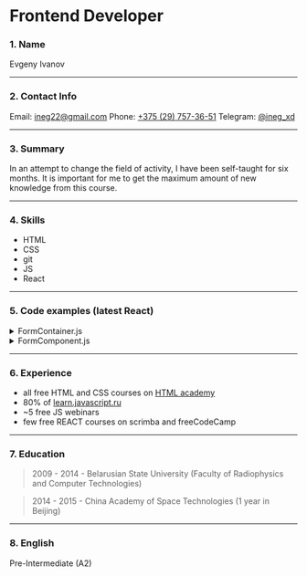 # Frontend Developer

### 1. Name

Evgeny Ivanov

---

### 2. Contact Info

Email: [ineg22@gmail.com](mailto:ineg22@gmail.com)
Phone: [+375 (29) 757-36-51](tel:+375297573651)
Telegram: [@ineg_xd](https://t.me/ineg_xd)

---

### 3. Summary

In an attempt to change the field of activity, I have been self-taught for six months. 
It is important for me to get the maximum amount of new knowledge from this course.

---

### 4. Skills

- HTML
- CSS
- git
- JS
- React

---

### 5. Code examples (latest React)

<details>
  <summary>FormContainer.js</summary>
  <pre>
    import React from 'react'
    import FormComponent from './FormComponent'

    class FormContainer extends React.Component {
      constructor() {
        super();
        this.state = {
          firstName: 'vasya',
          lastName: 'pupkin',
          isFriendly: true, 
          textArea: 'some default value',
          gender: 'female',
          favColor: 'blue',
        };
        this.handleChange = this.handleChange.bind(this)
        this.handleSubmit = this.handleSubmit.bind(this)
      }

      handleChange(evt) {
        const { name, value, type, checked } = evt.target
        type === 'checkbox' ? this.setState({ [name]: checked }) : this.setState({ [name]: value })
      }

      handleSubmit(evt) {
        console.log(this.state);
        evt.preventDefault();
      }

      render() {
        return (
          <FormComponent 
            handleChange={this.handleChange}
            handleSubmit={this.handleSubmit}
            {...this.state} // data={this.state} => in component props.data instead props
            />
        );
      }
    }

    export default FormContainer
  </pre>
</details>
<details>
  <summary>FormComponent.js</summary>
  <pre>
    import React from 'react'

    function FormComponent(props) {
      return (
        <form onSubmit={props.handleSubmit}>
            <input
              type='text'
              value={props.firstName}
              name='firstName'
              placeholder='first name'
              onChange={props.handleChange}
            />
            <br />
            <input
              type='text'
              value={props.lastName}
              name='lastName'
              placeholder='last name'
              onChange={props.handleChange}
            />
            <h1>{props.firstName} {props.lastName}</h1>
            <textarea
              value={props.textArea}
              name='textArea'
              onChange={props.handleChange}
            />
            <br />
            <label>
              <input
                type='checkbox'
                name='isFriendly'
                checked={props.isFriendly}
                onChange={props.handleChange}
              /> you are friendly?
            </label>
            <br />
            <label>
              <input
                type='radio'
                name='gender'
                value='male'
                checked={props.gender === 'male'}
                onChange={props.handleChange}
              /> male
            </label>
            <br />
            <label>
              <input
                type='radio'
                name='gender'
                value='female'
                checked={props.gender === 'female'}
                onChange={props.handleChange}
              /> female
            </label>
            <br />
            <label>your favorite color? </label>
            <select
              value={props.favColor}
              onChange={props.handleChange}
              name='favColor'
            >
              <option value='red'>red</option>
              <option value='green'>green</option>
              <option value='blue'>blue</option>
            </select>
            <h2>you choose:  {'' + props.isFriendly} {props.gender} {props.favColor}</h2>
            <button>submit</button>
          </form>
      )
    }

    export default FormComponent
  </pre>
</details>

---

### 6. Experience

- all free HTML and CSS courses on [HTML academy](https://htmlacademy.ru/profile/id987073)
- 80% of [learn.javascript.ru](https://learn.javascript.ru/)
- ~5 free JS webinars
- few free REACT courses on scrimba and freeCodeCamp

---

### 7. Education

> 2009 - 2014 - Belarusian State University (Faculty of Radiophysics and Computer Technologies) 

> 2014 - 2015 - China Academy of Space Technologies (1 year in Beijing)

---

### 8. English

Pre-Intermediate (A2)
